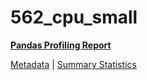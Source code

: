 # 562_cpu_small

[**Pandas Profiling Report**](https://epistasislab.github.io/penn-ml-benchmarks/profile/562_cpu_small.html)

[Metadata](metadata.yaml) | [Summary Statistics](summary_stats.tsv)

